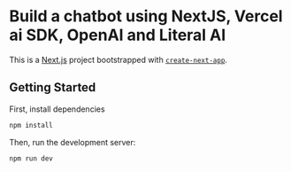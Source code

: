 # Build a chatbot using NextJS, Vercel ai SDK, OpenAI and Literal AI

This is a [Next.js](https://nextjs.org/) project bootstrapped with [`create-next-app`](https://github.com/vercel/next.js/tree/canary/packages/create-next-app).

## Getting Started

First, install dependencies

```bash
npm install
```

Then, run the development server:

```bash
npm run dev
```